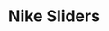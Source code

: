 ---
title: "Nike Sliders"
price: "$200"
image: "/_assets/img/ProductFeatureImg1.jpg"
description: "Custom designed Nike Sliders"
bestseller: false
sale: false
tags: "Shoes"
---